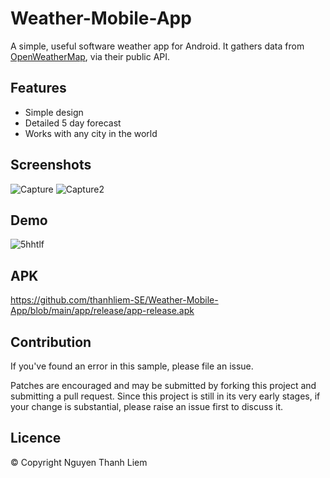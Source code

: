 # Weather-Mobile-App

A simple, useful software weather app for Android. It gathers data from [OpenWeatherMap](https://openweathermap.org/), via their public API.

## Features
* Simple design
* Detailed 5 day forecast
* Works with any city in the world

## Screenshots
![Capture](https://user-images.githubusercontent.com/62129407/126873695-a5588300-4093-4b0a-aa6a-77ce90646791.PNG)
![Capture2](https://user-images.githubusercontent.com/62129407/126873696-6df4a676-fe88-465e-93b4-a9725232ad09.PNG)

## Demo
![5hhtlf](https://user-images.githubusercontent.com/62129407/126873866-b04e880d-7b27-4fdc-ac87-77b53ec6f1aa.gif)

## APK
https://github.com/thanhliem-SE/Weather-Mobile-App/blob/main/app/release/app-release.apk

## Contribution
If you've found an error in this sample, please file an issue.

Patches are encouraged and may be submitted by forking this project and submitting a pull request. Since this project is still in its very early stages, if your change is substantial, please raise an issue first to discuss it.

## Licence
© Copyright Nguyen Thanh Liem
